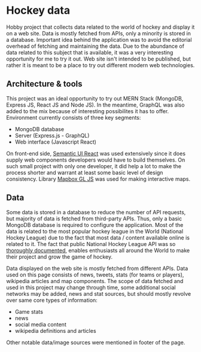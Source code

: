 # Hockey data

Hobby project that collects data related to the world of hockey and display it on a web site. Data is mostly fetched from APIs, only a minority is stored in a database. Important idea behind the application was to avoid the editorial overhead of fetching and maintaining the data. Due to the abundance of data related to this subject that is available, it was a very interesting opportunity for me to try it out. Web site isn't intended to be published, but rather it is meant to be a place to try out different modern web technologies.

## Architecture & tools

This project was an ideal opportunity to try out MERN Stack (MongoDB, Express JS, React JS and Node JS). In the meantime, GraphQL was also added to the mix because of interesting possibilites it has to offer.
Environment currently consists of three key segments: 
- MongoDB database
- Server (Express.js - GraphQL)
- Web interface (Javascript React)

On front-end side, [Semantic UI React](https://www.npmjs.com/package/semantic-ui-react) was used extensively since it does supply web components developers would have to build themselves. On such small project with only one developer, it did help a lot to make the process shorter and warrant at least some basic level of design consistency. Library [Mapbox GL JS](https://www.npmjs.com/package/mapbox-gl) was used for making interactive maps.

## Data
Some data is stored in a database to reduce the number of API requests, but majority of data is fetched from third-party APIs. Thus, only a basic MongoDB database is required to configure the application.
Most of the data is related to the most popular hockey league in the World (National Hockey League) due to the fact that most data / content available online is related to it. The fact that public National Hockey League API was so [thoroughly documented](https://gitlab.com/dword4/nhlapi/blob/master/stats-api.md), enables enthusiasts all around the World to make their project and grow the game of hockey.

Data displayed on the web site is mostly fetched from different APIs. Data used on this page consists of news, tweets, stats (for teams or players), wikipedia articles and map components. The scope of data fetched and used in this project may change through time, some additional social networks may be added, news and stat sources, but should mostly revolve over same core types of information:

- Game stats
- news
- social media content
- wikipedia definitions and articles

Other notable data/image sources were mentioned in footer of the page.